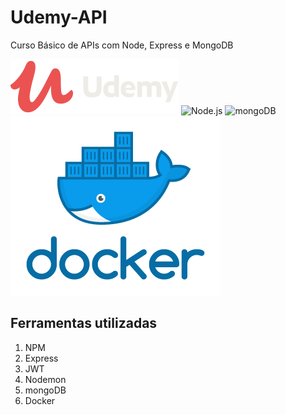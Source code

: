 # Udemy-API
Curso Básico de APIs com Node, Express e MongoDB

![Udemy](/Images/logo-coral-light.png)
![Node.js](/Images/nodejs-logo.png)
![mongoDB](/Images/MongoDB-Logo.png)
![Docker](/Images/docker_facebook_share.png)

<h2>Ferramentas utilizadas</h2>

1. NPM
1. Express
1. JWT
1. Nodemon
1. mongoDB
1. Docker
